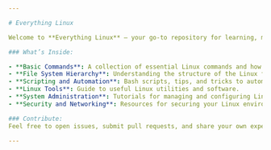 ```yaml
---

# Everything Linux

Welcome to **Everything Linux** – your go-to repository for learning, mastering, and exploring all things Linux! This repository is dedicated to providing a comprehensive collection of resources, tutorials, and tips for anyone working with Linux, whether you're a beginner or an advanced user.

### What’s Inside:

- **Basic Commands**: A collection of essential Linux commands and how to use them.
- **File System Hierarchy**: Understanding the structure of the Linux file system.
- **Scripting and Automation**: Bash scripts, tips, and tricks to automate tasks.
- **Linux Tools**: Guide to useful Linux utilities and software.
- **System Administration**: Tutorials for managing and configuring Linux systems.
- **Security and Networking**: Resources for securing your Linux environment and network configuration.

### Contribute:
Feel free to open issues, submit pull requests, and share your own experiences and insights! Let’s make this the ultimate Linux resource for everyone.

---
```


